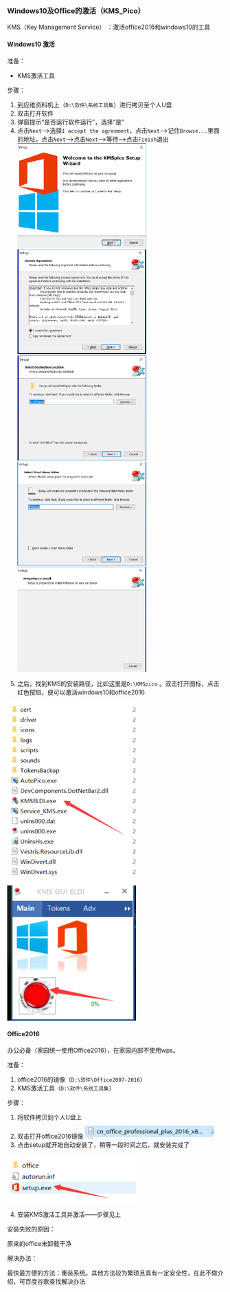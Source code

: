 ### Windows10及Office的激活（KMS_Pico）

KMS（Key Management Service） ：激活office2016和windows10的工具

#### Windows10 激活

准备：

- KMS激活工具

步骤：

1. 到应维资料机上（`D:\软件\系统工具集`）进行拷贝至个人U盘
2. 双击打开软件
3. 弹窗提示“是否运行软件运行”，选择“是”
4. 点击`Next`-->选择`I accept the agreement`，点击`Next`-->记住`Browse...`里面的地址，点击`Next`-->点击`Next`-->等待-->点击`Finish`退出
    <img src="../images/电脑软件安装破解/kms-1.png" width="300px" />
    <img src="../images/电脑软件安装破解/kms-2.png" width="300px" />
    <img src="../images/电脑软件安装破解/kms-3.png" width="300px" />
    <img src="../images/电脑软件安装破解/kms-4.png" width="300px" />
    <img src="../images/电脑软件安装破解/kms-5.png" width="300px" />


<div STYLE="page-break-after: always;"></div>

5. 之后，找到KMS的安装路径，比如这里是`D:\KMSpico` 。双击打开图标，点击红色按钮，便可以激活windows10和office2016

<img src="../images/电脑软件安装破解/kms-6.png" width="300px" />
<img src="../images/电脑软件安装破解/kms-7.png" width="300px" />

<div STYLE="page-break-after: always;"></div>

#### Office2016

办公必备（家园统一使用Office2016），在家园内部不使用wps。

准备：

1. office2016的镜像（`D:\软件\Office2007-2016`）
2. KMS激活工具（`D:\软件\系统工具集`）

步骤：

1. 将软件拷贝到个人U盘上
2. 双击打开office2016镜像
    <img src="../images/电脑软件安装破解/office-1.png" width="300px" />
3. 点击setup就开始自动安装了，稍等一段时间之后，就安装完成了

  <img src="../images/电脑软件安装破解/office-2.png" width="300px" />

4. 安装KMS激活工具并激活——步骤见上

安装失败的原因：

   原来的office未卸载干净

解决办法：

   最快最方便的方法：重装系统。其他方法较为繁琐且具有一定安全性，在此不做介绍，可百度谷歌查找解决办法

<div STYLE="page-break-after: always;"></div>